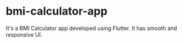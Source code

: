 # bmi-calculator-app
 It's a BMI Calculator app developed using Flutter. It has smooth and responsive UI.
